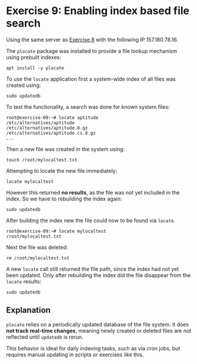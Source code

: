 # Exercise 9: Enabling index based file search

Using the same server as [Exercise 8](./exercise08.md) with the following IP 157.180.78.16.

The `plocate` package was installed to provide a file lookup mechanism using prebuilt indexes:

```
apt install -y plocate
```

To use the `locate` application first a system-wide index of all files was created using:

```
sudo updatedb
```

To test the functionality, a search was done for known system files:

```
root@exercise-09:~# locate aptitude
/etc/alternatives/aptitude
/etc/alternatives/aptitude.8.gz
/etc/alternatives/aptitude.cs.8.gz
...
```

Then a new file was created in the system using:

```
touch /root/mylocaltest.txt
```

Attempting to locate the new file immediately:

```
locate mylocaltest
```

However this returned **no results**, as the file was not yet included in the index.
So we have to rebuilding the index again:

```
sudo updatedb
```

After building the index new the file could now to be found via `locate`.

```
root@exercise-09:~# locate mylocaltest
/root/mylocaltest.txt
```

Next the file was deleted:

```
rm /root/mylocaltest.txt
```

A new `locate` call still returned the file path, since the index had not yet been updated.
Only after rebuilding the index did the file disappear from the `locate` results:

```
sudo updatedb
```

## Explanation

`plocate` relies on a periodically updated database of the file system.
It does **not track real-time changes**, meaning newly created or deleted files are not reflected until `updatedb` is rerun.

This behavior is ideal for daily indexing tasks, such as via cron jobs, but requires manual updating in scripts or exercises like this.
